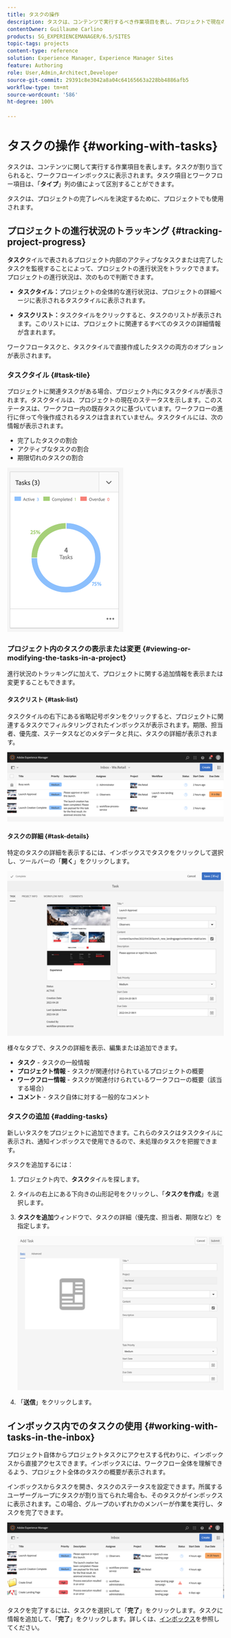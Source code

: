 ```yaml
---
title: タスクの操作
description: タスクは、コンテンツで実行するべき作業項目を表し、プロジェクトで現在のタスクの完了レベルを判断するために使用されます。
contentOwner: Guillaume Carlino
products: SG_EXPERIENCEMANAGER/6.5/SITES
topic-tags: projects
content-type: reference
solution: Experience Manager, Experience Manager Sites
feature: Authoring
role: User,Admin,Architect,Developer
source-git-commit: 29391c8e3042a8a04c64165663a228bb4886afb5
workflow-type: tm+mt
source-wordcount: '586'
ht-degree: 100%

---
```



# タスクの操作 {#working-with-tasks}

タスクは、コンテンツに関して実行する作業項目を表します。タスクが割り当てられると、ワークフローインボックスに表示されます。タスク項目とワークフロー項目は、「**タイプ**」列の値によって区別することができます。

タスクは、プロジェクトの完了レベルを決定するために、プロジェクトでも使用されます。

## プロジェクトの進行状況のトラッキング {#tracking-project-progress}

**タスク**&#x200B;タイルで表されるプロジェクト内部のアクティブなタスクまたは完了したタスクを監視することによって、プロジェクトの進行状況をトラックできます。プロジェクトの進行状況は、次のもので判断できます。

* **タスクタイル：**&#x200B;プロジェクトの全体的な進行状況は、プロジェクトの詳細ページに表示されるタスクタイルに表示されます。

* **タスクリスト：**&#x200B;タスクタイルをクリックすると、タスクのリストが表示されます。このリストには、プロジェクトに関連するすべてのタスクの詳細情報が含まれます。

ワークフロータスクと、タスクタイルで直接作成したタスクの両方のオプションが表示されます。

### タスクタイル {#task-tile}

プロジェクトに関連タスクがある場合、プロジェクト内にタスクタイルが表示されます。タスクタイルは、プロジェクトの現在のステータスを示します。このステータスは、ワークフロー内の既存タスクに基づいています。ワークフローの進行に伴って今後作成されるタスクは含まれていません。タスクタイルには、次の情報が表示されます。

* 完了したタスクの割合
* アクティブなタスクの割合
* 期限切れのタスクの割合

![タスクタイル](assets/project-tile-tasks.png)

### プロジェクト内のタスクの表示または変更 {#viewing-or-modifying-the-tasks-in-a-project}

進行状況のトラッキングに加えて、プロジェクトに関する追加情報を表示または変更することもできます。

#### タスクリスト {#task-list}

タスクタイルの右下にある省略記号ボタンをクリックすると、プロジェクトに関連するタスクでフィルタリングされたインボックスが表示されます。期限、担当者、優先度、ステータスなどのメタデータと共に、タスクの詳細が表示されます。

![プロジェクトタスクインボックス](assets/project-tasks.png)

#### タスクの詳細 {#task-details}

特定のタスクの詳細を表示するには、インボックスでタスクをクリックして選択し、ツールバーの「**開く**」をクリックします。

![タスクの詳細](assets/project-task-detail.png)

様々なタブで、タスクの詳細を表示、編集または追加できます。

* **タスク** - タスクの一般情報
* **プロジェクト情報** - タスクが関連付けられているプロジェクトの概要
* **ワークフロー情報** - タスクが関連付けられているワークフローの概要（該当する場合）
* **コメント** - タスク自体に対する一般的なコメント

### タスクの追加 {#adding-tasks}

新しいタスクをプロジェクトに追加できます。これらのタスクはタスクタイルに表示され、通知インボックスで使用できるので、未処理のタスクを把握できます。

タスクを追加するには：

1. プロジェクト内で、**タスク**&#x200B;タイルを探します。
1. タイルの右上にある下向きの山形記号をクリックし、「**タスクを作成**」を選択します。
1. **タスクを追加**&#x200B;ウィンドウで、タスクの詳細（優先度、担当者、期限など）を指定します。

   ![タスクの追加](assets/project-add-task.png)

1. 「**送信**」をクリックします。

## インボックス内でのタスクの使用 {#working-with-tasks-in-the-inbox}

プロジェクト自体からプロジェクトタスクにアクセスする代わりに、インボックスから直接アクセスできます。インボックスには、ワークフロー全体を理解できるよう、プロジェクト全体のタスクの概要が表示されます。

インボックスからタスクを開き、タスクのステータスを設定できます。所属するユーザーグループにタスクが割り当てられた場合も、そのタスクがインボックスに表示されます。この場合、グループのいずれかのメンバーが作業を実行し、タスクを完了できます。

![インボックス](assets/project-inbox.png)

タスクを完了するには、タスクを選択して「**完了**」をクリックします。タスクに情報を追加して、「**完了**」をクリックします。詳しくは、[インボックス](/help/sites-authoring/inbox.md)を参照してください。
